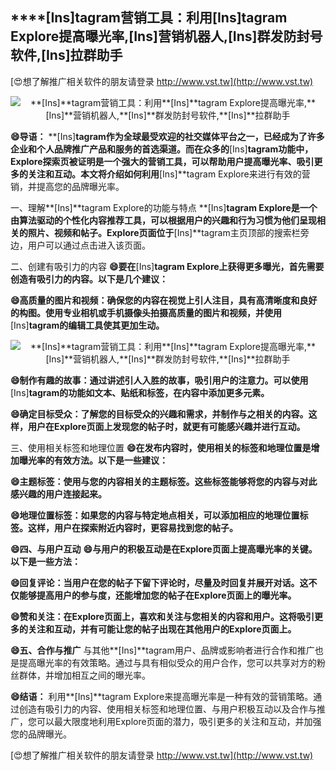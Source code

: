 ## ****[Ins]**tagram营销工具：利用**[Ins]**tagram Explore提高曝光率,**[Ins]**营销机器人,**[Ins]**群发防封号软件,**[Ins]**拉群助手**

[😍想了解推广相关软件的朋友请登录 http://www.vst.tw](http://www.vst.tw)

 <center><img src="https://vst.tw/MP4/tuiguang/png/3.png" alt="**[Ins]**tagram营销工具：利用**[Ins]**tagram Explore提高曝光率,**[Ins]**营销机器人,**[Ins]**群发防封号软件,**[Ins]**拉群助手"></center>

**😄导语：**
**[Ins]**tagram作为全球最受欢迎的社交媒体平台之一，已经成为了许多企业和个人品牌推广产品和服务的首选渠道。而在众多的**[Ins]**tagram功能中，Explore探索页被证明是一个强大的营销工具，可以帮助用户提高曝光率、吸引更多的关注和互动。本文将介绍如何利用**[Ins]**tagram Explore来进行有效的营销，并提高您的品牌曝光率。

一、理解**[Ins]**tagram Explore的功能与特点
**[Ins]**tagram Explore是一个由算法驱动的个性化内容推荐工具，可以根据用户的兴趣和行为习惯为他们呈现相关的照片、视频和帖子。Explore页面位于**[Ins]**tagram主页顶部的搜索栏旁边，用户可以通过点击进入该页面。

二、创建有吸引力的内容
**😄要在**[Ins]**tagram Explore上获得更多曝光，首先需要创造有吸引力的内容。以下是几个建议：**

**😄高质量的图片和视频：确保您的内容在视觉上引人注目，具有高清晰度和良好的构图。使用专业相机或手机摄像头拍摄高质量的图片和视频，并使用**[Ins]**tagram的编辑工具使其更加生动。**

 <center><img src="https://vst.tw/MP4/tuiguang/png/2.png" alt="**[Ins]**tagram营销工具：利用**[Ins]**tagram Explore提高曝光率,**[Ins]**营销机器人,**[Ins]**群发防封号软件,**[Ins]**拉群助手"></center>

**😄制作有趣的故事：通过讲述引人入胜的故事，吸引用户的注意力。可以使用**[Ins]**tagram的功能如文本、贴纸和标签，在内容中添加更多元素。**

**😄确定目标受众：了解您的目标受众的兴趣和需求，并制作与之相关的内容。这样，用户在Explore页面上发现您的帖子时，就更有可能感兴趣并进行互动。**

三、使用相关标签和地理位置
**😄在发布内容时，使用相关的标签和地理位置是增加曝光率的有效方法。以下是一些建议：**

**😄主题标签：使用与您的内容相关的主题标签。这些标签能够将您的内容与对此感兴趣的用户连接起来。**

**😄地理位置标签：如果您的内容与特定地点相关，可以添加相应的地理位置标签。这样，用户在探索附近内容时，更容易找到您的帖子。**

**😄四、与用户互动**
**😄与用户的积极互动是在Explore页面上提高曝光率的关键。以下是一些方法：**

**😄回复评论：当用户在您的帖子下留下评论时，尽量及时回复并展开对话。这不仅能够提高用户的参与度，还能增加您的帖子在Explore页面上的曝光率。**

**😄赞和关注：在Explore页面上，喜欢和关注与您相关的内容和用户。这将吸引更多的关注和互动，并有可能让您的帖子出现在其他用户的Explore页面上。**

**😄五、合作与推广**
与其他**[Ins]**tagram用户、品牌或影响者进行合作和推广也是提高曝光率的有效策略。通过与具有相似受众的用户合作，您可以共享对方的粉丝群体，并增加相互之间的曝光率。

**😄结语：**
利用**[Ins]**tagram Explore来提高曝光率是一种有效的营销策略。通过创造有吸引力的内容、使用相关标签和地理位置、与用户积极互动以及合作与推广，您可以最大限度地利用Explore页面的潜力，吸引更多的关注和互动，并加强您的品牌曝光。

[😍想了解推广相关软件的朋友请登录 http://www.vst.tw](http://www.vst.tw)



